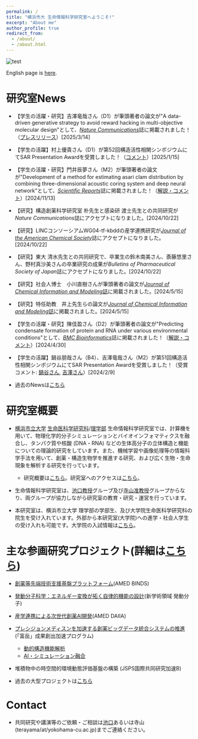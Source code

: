 ```yaml
---
permalink: /
title: "横浜市大 生命情報科学研究室へようこそ!"
excerpt: "About me"
author_profile: true
redirect_from: 
  - /about/
  - /about.html
---
```


![test](https://github.com/ycu-iil/cls-lab.jp.github.io/blob/master/images/top_simple.jpg?raw=true)


English page is [here](https://ycu-iil.github.io/cls-lab.en.github.io/).

# 研究室News

- 【学生の活躍・研究】吉澤竜哉さん（D1）が筆頭著者の論文が"A data-driven generative strategy to avoid reward hacking in multi-objective molecular design"として、[*Nature Communications*](https://doi.org/10.1038/s41467-025-57582-3)誌に掲載されました！（[プレスリリース](https://www.yokohama-cu.ac.jp/res-portal/news/2024/20250314terayama.html)）[2025/3/14]

- 【学生の活躍】村上優貴さん（D1）が第52回構造活性相関シンポジウムにてSAR Presentation Awardを受賞しました！（[コメント](https://www.tsurumi.yokohama-cu.ac.jp/news/20250114murakami.html)）[2025/1/15]

-  【学生の活躍・研究】門井辰夢さん（M2）が筆頭著者の論文が"Development of a method for estimating asari clam distribution by combining three-dimensional acoustic coring system and deep neural network"として、[*Scientific Reports*](https://www.nature.com/articles/s41598-024-77893-7)誌に掲載されました！（[解説・コメント](https://www.yokohama-cu.ac.jp/news/2024/20241113kadoi.html)）[2024/11/13]

- 【研究】構造創薬科学研究室 朴先生と感染研 渡士先生との共同研究が*Nature Communications*誌にアクセプトになりました。[2024/10/22]
  
- 【研究】LINCコンソーシアムWG04-tf-kbddの産学連携研究が[*Journal of the American Chemical Society*](https://pubs.acs.org/doi/10.1021/jacs.4c04648)誌にアクセプトになりました。[2024/10/22]

- 【研究】東大 清水先生との共同研究で、卒業生の鈴木南美さん、斎藤悠里さん、野村真沙美さんの卒業研究の成果が*Bulletins of Pharmaceutical Society of Japan*誌にアクセプトになりました。[2024/10/22]

- 【研究】社会人博士　小川直樹さんが筆頭著者の論文が[*Journal of Chemical Information and Modeling*誌](https://doi.org/10.1021/acs.jcim.3c01352)に掲載されました。[2024/5/15]

- 【研究】特任助教　井上先生らの論文が[*Journal of Chemical Information and Modeling*誌](https://doi.org/10.1021/acs.jcim.4c00172)に掲載されました。[2024/5/15]

-  【学生の活躍・研究】陳佳盈さん（D2）が筆頭著者の論文が"Predicting condensate formation of protein and RNA under various environmental conditions"として、[*BMC Bioinformatics*](https://doi.org/10.1186/s12859-024-05764-z)誌に掲載されました！（[解説・コメント](https://www.yokohama-cu.ac.jp/news/2024/20240430chin_publication.html)）[2024/4/30]

- 【学生の活躍】鍋谷朋哉さん（B4）、吉澤竜哉さん（M2）が第51回構造活性相関シンポジウムにてSAR Presentation Awardを受賞しました！（受賞コメント: [鍋谷さん](https://www.yokohama-cu.ac.jp/news/2023/20240202nabetani.html), [吉澤さん](https://www.yokohama-cu.ac.jp/news/2023/20240131yoshizawa.html)）[2024/2/9]

- 過去のNewsは[こちら](https://ycu-iil.github.io/cls-lab.jp.github.io/old/)


# 研究室概要
- [横浜市立大学](https://www.yokohama-cu.ac.jp) [生命医科学研究科](http://www.tsurumi.yokohama-cu.ac.jp/index.html)/[理学部](https://www.yokohama-cu.ac.jp/academics/science/index.html) 生命情報科学研究室では、計算機を用いて、物理化学的分子シミュレーションとバイオインフォマティクスを融合し、タンパク質や核酸 (DNA・RNA) などの生体高分子の立体構造と機能についての理論的研究をしています。また、機械学習や画像処理等の情報科学手法を用いて、創薬・構造生物学を推進する研究、および広く生物・生命現象を解析する研究を行っています。

  - 研究概要は[こちら](https://ycu-iil.github.io/cls-lab.jp.github.io/research/)。研究室へのアクセスは[こちら](https://ycu-iil.github.io/cls-lab.jp.github.io/access/)。

- 生命情報科学研究室は、[池口教授](https://ycu-iil.github.io/cls-lab.jp.github.io/members/)グループ及び[寺山准教授](https://ycu-iil.github.io/cls-lab.jp.github.io/members/)グループからなり、両グループが協力しながら研究室の教育・研究・運営を行っています。

- 本研究室は、横浜市立大学 理学部の学部生、及び大学院生命医科学研究科の院生を受け入れています。外部から本研究室(大学院)への進学・社会人学生の受け入れも可能です。大学院の入試情報は[こちら](http://www.tsurumi.yokohama-cu.ac.jp/admis/index.html)。




# 主な参画研究プロジェクト(詳細は[こちら](https://ycu-iil.github.io/cls-lab.jp.github.io/projects/))

- [創薬等先端技術支援基盤プラットフォーム](https://www.binds.jp)(AMED BINDS)

- [発動分子科学：エネルギー変換が拓く自律的機能の設計](http://www.molecular-engine.bio.titech.ac.jp)(新学術領域 発動分子)

- [産学連携による次世代創薬AI開発](https://www.amed.go.jp/program/list/11/02/001_02-04.html)(AMED DAIIA)

- [プレシジョンメディスンを加速する創薬ビッグデータ統合システムの推進](https://mddpm.riken.jp)(「富岳」成果創出加速プログラム)
  - [動的構造機能解析](https://mddpm.riken.jp/research/1_bunshibyotai.html)
  - [AI・シミュレーション融合](https://mddpm.riken.jp/research/4_AIDATA.html)

- 堆積物中の時空間的環境動態評価基盤の構築 (JSPS国際共同研究加速B)

- 過去の大型プロジェクトは[こちら](https://ycu-iil.github.io/cls-lab.jp.github.io/old/)

#  Contact

  - 共同研究や講演等のご依頼・ご相談は[池口](https://ycu-iil.github.io/cls-lab.jp.github.io/members/)あるいは寺山(terayama/at/yokohama-cu.ac.jp)までご連絡ください。
